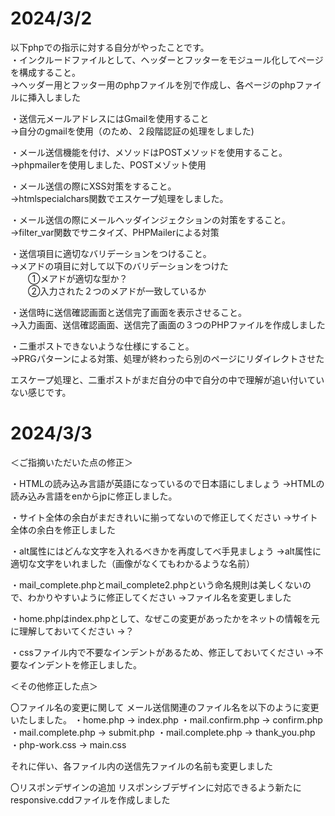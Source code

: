 # 2024/3/2  
以下phpでの指示に対する自分がやったことです。  
・インクルードファイルとして、ヘッダーとフッターをモジュール化してページを構成すること。  
→ヘッダー用とフッター用のphpファイルを別で作成し、各ページのphpファイルに挿入しました  

・送信元メールアドレスにはGmailを使用すること  
→自分のgmailを使用（のため、２段階認証の処理をしました)  

・メール送信機能を付け、メソッドはPOSTメソッドを使用すること。  
→phpmailerを使用しました、POSTメゾット使用  

・メール送信の際にXSS対策をすること。  
→htmlspecialchars関数でエスケープ処理をしました。  

・メール送信の際にメールヘッダインジェクションの対策をすること。  
→filter_var関数でサニタイズ、PHPMailerによる対策  

・送信項目に適切なバリデーションをつけること。  
→メアドの項目に対して以下のバリデーションをつけた  
　　①メアドが適切な型か？  
　　②入力された２つのメアドが一致しているか  

・送信時に送信確認画面と送信完了画面を表示させること。  
→入力画面、送信確認画面、送信完了画面の３つのPHPファイルを作成しました  

・二重ポストできないような仕様にすること。  
→PRGパターンによる対策、処理が終わったら別のページにリダイレクトさせた  

エスケープ処理と、二重ポストがまだ自分の中で自分の中で理解が追い付いていない感じです。  
# 2024/3/3

＜ご指摘いただいた点の修正＞

・HTMLの読み込み言語が英語になっているので日本語にしましょう
→HTMLの読み込み言語をenからjpに修正しました。

・サイト全体の余白がまだきれいに揃ってないので修正してください
→サイト全体の余白を修正しました

・alt属性にはどんな文字を入れるべきかを再度してべ手見ましょう
→alt属性に適切な文字をいれました（画像がなくてもわかるような名前）

・mail_complete.phpとmail_complete2.phpという命名規則は美しくないので、わかりやすいように修正してください
→ファイル名を変更しました

・home.phpはindex.phpとして、なぜこの変更があったかをネットの情報を元に理解しておいてください
→？

・cssファイル内で不要なインデントがあるため、修正しておいてください
→不要なインデントを修正しました。



＜その他修正した点＞

〇ファイル名の変更に関して
メール送信関連のファイル名を以下のように変更いたしました。
・home.php → index.php
・mail.confirm.php → confirm.php
・mail.complete.php → submit.php
・mail.complete.php → thank_you.php
・php-work.css → main.css

それに伴い、各ファイル内の送信先ファイルの名前も変更しました


〇リスポンデザインの追加
リスポンシブデザインに対応できるよう新たにresponsive.cddファイルを作成しました



